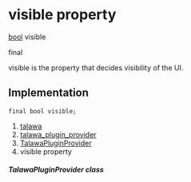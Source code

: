 
<div>

# visible property

</div>


[bool](https://api.flutter.dev/flutter/dart-core/bool-class.html)
visible


final




visible is the property that decides visibility of the UI.



## Implementation

``` language-dart
final bool visible;
```







1.  [talawa](../../index.html)
2.  [talawa_plugin_provider](../../plugins_talawa_plugin_provider/)
3.  [TalawaPluginProvider](../../plugins_talawa_plugin_provider/TalawaPluginProvider-class.html)
4.  visible property

##### TalawaPluginProvider class







